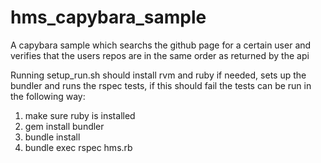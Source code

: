 # hms_capybara_sample
A capybara sample which searchs the github page for a certain user and verifies that the users repos are in the same order as returned by the api

Running setup_run.sh should install rvm and ruby if needed, sets up the bundler and runs the rspec tests, if this should fail the tests can be run in the following way:

1. make sure ruby is installed
2. gem install bundler
3. bundle install
4. bundle exec rspec hms.rb
